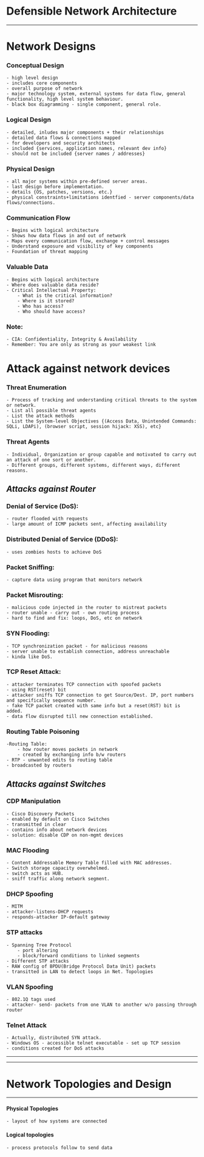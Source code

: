 # Defensible Network Architecture
---
# Network Designs
### Conceptual Design
	- high level design
	- includes core components
	- overall purpose of network
	- major technology system, external systems for data flow, general functionality, high level system behaviour.
	- black box diagramming - single component, general role.

### Logical Design
	- detailed, inludes major components + their relationships
	- detailed data flows & connections mapped
	- for developers and security architects
	- included {services, application names, relevant dev info}
	- should not be included {server names / addresses}

### Physical Design
	- all major systems within pre-defined server areas.
	- last design before implementation.
	- details {OS, patches, versions, etc.}
	- physical constraints+limitations identfied - server components/data flows/connections.

### Communication Flow
	- Begins with logical architecture
	- Shows how data flows in and out of network
	- Maps every communication flow, exchange + control messages
	- Understand exposure and visibility of key components
	- Foundation of threat mapping

### Valuable Data
	- Begins with logical architecture
	- Where does valuable data reside?
	- Critical Intellectual Property:
		- What is the critical information?
		- Where is it stored?
		- Who has access?
		- Who should have access?
	
### Note: 
	- CIA: Confidentiality, Integrity & Availability
	- Remember: You are only as strong as your weakest link

# Attack against network devices

### Threat Enumeration
	- Process of tracking and understanding critical threats to the system or network.
	- List all possible threat agents
	- List the attack methods
	- List the System-level Objectives {(Access Data, Unintended Commands: SQLi, LDAPi), (browser script, session hijack: XSS), etc}

### Threat Agents
	- Individual, Organization or group capable and motivated to carry out an attack of one sort or another.
	- Different groups, different systems, different ways, different reasons.

## _Attacks against Router_

### Denial of Service (DoS):
	- router flooded with requests
	- large amount of ICMP packets sent, affecting availability

### Distributed Denial of Service (DDoS):
	- uses zombies hosts to achieve DoS

### Packet Sniffing:
	- capture data using program that monitors network

### Packet Misrouting:
	- malicious code injected in the router to mistreat packets
	- router unable - carry out - own routing process
	- hard to find and fix: loops, DoS, etc on network

### SYN Flooding:
	- TCP synchronization packet - for malicious reasons
	- server unable to establish connection, address unreachable
	- kinda like DoS.

### TCP Reset Attack:
	- attacker terminates TCP connection with spoofed packets
	- using RST(reset) bit
	- attacker sniffs TCP connection to get Source/Dest. IP, port numbers and specifically sequence number.
	- fake TCP packet created with same info but a reset(RST) bit is added.
	- data flow disrupted till new connection established.

### Routing Table Poisoning
	-Routing Table:
		- how router moves packets in network
		- created by exchanging info b/w routers
	- RTP - unwanted edits to routing table
	- broadcasted by routers

## _Attacks against Switches_

### CDP Manipulation
	- Cisco Discovery Packets
	- enabled by default on Cisco Switches
	- transmitted in clear
	- contains info about network devices
	- solution: disable CDP on non-mgmt devices

### MAC Flooding
	- Content Addressable Memory Table filled with MAC addresses.
	- Switch storage capacity overwhelmed.
	- switch acts as HUB.
	- sniff traffic along network segment.

### DHCP Spoofing
	- MITM
	- attacker-listens-DHCP	requests
	- responds-attacker IP-default gateway

### STP attacks
	- Spanning Tree Protocol
		- port altering
		- block/forward conditions to linked segments
	- Different STP attacks
	- RAW config of BPDU(Bridge Protocol Data Unit) packets
	- transitted in LAN to detect loops in Net. Topologies

### VLAN Spoofing
	- 802.1Q tags used
	- attacker- send- packets from one VLAN to another w/o passing through router

### Telnet Attack
	- Actually, distributed SYN attack.
	- Windows OS - accessible telnet executable - set up TCP session
	- conditions created for DoS attacks

---
---
# Network Topologies and Design
---

#### Physical Topologies
	- layout of how systems are connected

#### Logical topologies
	- process protocols follow to send data